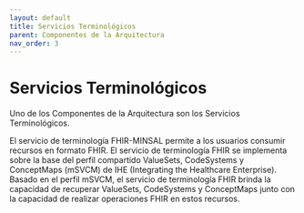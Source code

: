 ```yaml
---
layout: default
title: Servicios Terminológicos
parent: Componentes de la Arquitectura
nav_order: 3
---
```


# Servicios Terminológicos

Uno de los Componentes de la Arquitectura son los Servicios Terminológicos. 

El servicio de terminología FHIR-MINSAL permite a los usuarios consumir recursos en formato FHIR. El servicio de terminología  FHIR se implementa sobre la base del perfil compartido ValueSets, CodeSystems y ConceptMaps (mSVCM) de IHE (Integrating the Healthcare Enterprise). Basado en el perfil mSVCM, el servicio de terminología FHIR brinda la capacidad de recuperar ValueSets, CodeSystems y ConceptMaps junto con la capacidad de realizar operaciones FHIR en estos recursos.